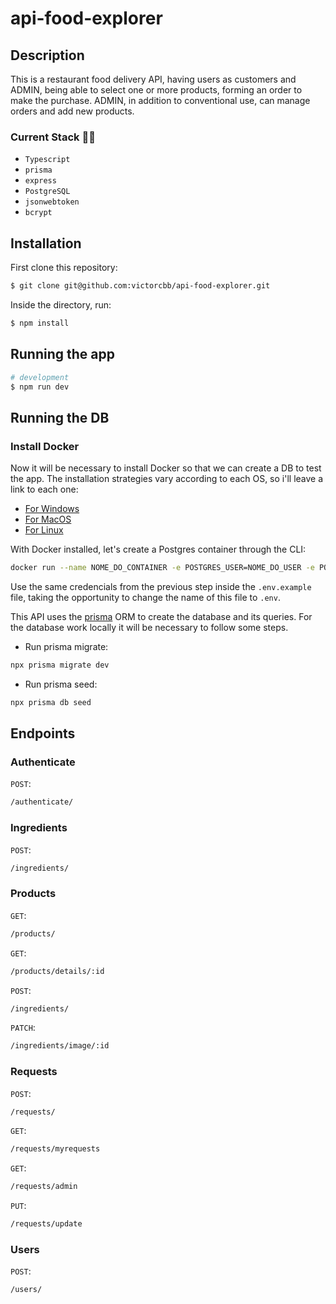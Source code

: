 # api-food-explorer

## Description

This is a restaurant food delivery API, having users as customers and ADMIN, being able to select one or more products, forming an order to make the purchase.
ADMIN, in addition to conventional use, can manage orders and add new products.

### Current Stack :technologist:
- `Typescript`
- `prisma`
- `express`
- `PostgreSQL`
- `jsonwebtoken`
- `bcrypt`

## Installation

First clone this repository:

```bash
$ git clone git@github.com:victorcbb/api-food-explorer.git
```

Inside the directory, run:
```bash
$ npm install
```

## Running the app

```bash
# development
$ npm run dev
```

## Running the DB

### Install Docker

Now it will be necessary to install Docker so that we can create a DB to test the app. The installation strategies vary according to each OS, so i'll leave a link to each one:

- [For Windows](https://docs.docker.com/desktop/install/windows-install/)
- [For MacOS](https://docs.docker.com/desktop/install/mac-install/)
- [For Linux](https://docs.docker.com/desktop/install/linux-install/#supported-platforms)

With Docker installed, let's create a Postgres container through the CLI:

 ```bash 
docker run --name NOME_DO_CONTAINER -e POSTGRES_USER=NOME_DO_USER -e POSTGRES_PASSWORD=SENHA_PARA_O_USER -e POSTGRES_DB=NOME_DO_BANCO -p 5432:5432 -d postgres
```

Use the same credencials from the previous step inside the `.env.example` file, taking the opportunity to change the name of this file to `.env`.

This API uses the [prisma](https://www.prisma.io/) ORM to create the database and its queries. For the database work locally it will be necessary to follow some steps.

- Run prisma migrate:
 ```bash 
npx prisma migrate dev
```

- Run prisma seed:
 ```bash 
npx prisma db seed
```

## Endpoints

### Authenticate

`POST`: 
```bash 
/authenticate/
```

### Ingredients

`POST`: 
```bash 
/ingredients/
```

### Products

`GET`: 
```bash 
/products/
```

`GET`: 
```bash 
/products/details/:id
```

`POST`: 
```bash 
/ingredients/
```

`PATCH`: 
```bash 
/ingredients/image/:id
```

### Requests

`POST`: 
```bash 
/requests/
```

`GET`: 
```bash 
/requests/myrequests
```

`GET`: 
```bash 
/requests/admin
```

`PUT`: 
```bash 
/requests/update
```

### Users

`POST`: 
```bash 
/users/
```

